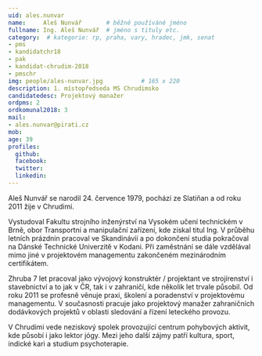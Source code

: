 ```yaml
---
uid: ales.nunvar
name:     Aleš Nunvář		# běžně používáné jméno
fullname: Ing. Aleš Nunvář	# jméno s tituly etc.
category:  # kategorie: rp, praha, vary, hradec, jmk, senat
- pms
- kandidatchr18
- pak
- kandidat-chrudim-2018
- pmschr
img: people/ales-nunvar.jpg           # 165 x 220
description: 1. místopředseda MS Chrudimsko
candidatedesc: Projektový manažer 
ordpms: 2
ordkomunal2018: 3
mail:
- ales.nunvar@pirati.cz
mob: 
age: 39
profiles:
  github: 
  facebook: 
  twitter:
  linkedin:
---
```

Aleš Nunvář se narodil 24. července 1979, pochází ze Slatiňan a od roku 2011 žije v Chrudimi.

Vystudoval Fakultu strojního inženýrství na Vysokém učení technickém v Brně, obor Transportní a manipulační zařízení, kde získal titul Ing. V průběhu letních prázdnin pracoval ve Skandinávii a po dokončení studia pokračoval na Dánské Technické Univerzitě v Kodani. Při zaměstnání se dále vzdělával mimo jiné v projektovém managementu zakončeném mezinárodním certifikátem.

Zhruba 7 let pracoval jako vývojový konstruktér / projektant ve strojírenství i stavebnictví a to jak v ČR, tak i v zahraničí, kde několik let trvale působil. Od roku 2011 se profesně věnuje praxi, školení a poradenství v projektovému managementu. V současnosti pracuje jako projektový manažer zahraničních dodávkových projektů v oblasti sledování a řízení leteckého provozu.

V Chrudimi vede neziskový spolek provozující centrum pohybových aktivit, kde působí i jako lektor jógy. Mezi jeho další zájmy patří kultura, sport, indické kari a studium psychoterapie. 
